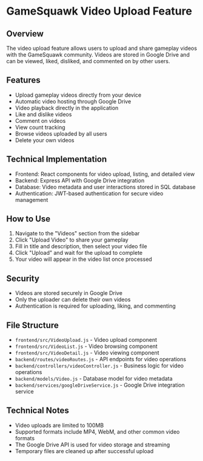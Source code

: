 # GameSquawk Video Upload Feature

## Overview
The video upload feature allows users to upload and share gameplay videos with the GameSquawk community. Videos are stored in Google Drive and can be viewed, liked, disliked, and commented on by other users.

## Features
- Upload gameplay videos directly from your device
- Automatic video hosting through Google Drive
- Video playback directly in the application
- Like and dislike videos
- Comment on videos
- View count tracking
- Browse videos uploaded by all users
- Delete your own videos

## Technical Implementation
- Frontend: React components for video upload, listing, and detailed view
- Backend: Express API with Google Drive integration
- Database: Video metadata and user interactions stored in SQL database
- Authentication: JWT-based authentication for secure video management

## How to Use
1. Navigate to the "Videos" section from the sidebar
2. Click "Upload Video" to share your gameplay
3. Fill in title and description, then select your video file
4. Click "Upload" and wait for the upload to complete
5. Your video will appear in the video list once processed

## Security
- Videos are stored securely in Google Drive
- Only the uploader can delete their own videos
- Authentication is required for uploading, liking, and commenting

## File Structure
- `frontend/src/VideoUpload.js` - Video upload component
- `frontend/src/VideoList.js` - Video browsing component
- `frontend/src/VideoDetail.js` - Video viewing component
- `backend/routes/videoRoutes.js` - API endpoints for video operations
- `backend/controllers/videoController.js` - Business logic for video operations
- `backend/models/Video.js` - Database model for video metadata
- `backend/services/googleDriveService.js` - Google Drive integration service

## Technical Notes
- Video uploads are limited to 100MB
- Supported formats include MP4, WebM, and other common video formats
- The Google Drive API is used for video storage and streaming
- Temporary files are cleaned up after successful upload 